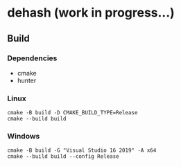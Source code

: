 # dehash (work in progress...)

## Build

### Dependencies
- cmake
- hunter

### Linux
```
cmake -B build -D CMAKE_BUILD_TYPE=Release
cmake --build build
```

### Windows
```
cmake -B build -G "Visual Studio 16 2019" -A x64
cmake --build build --config Release
```
